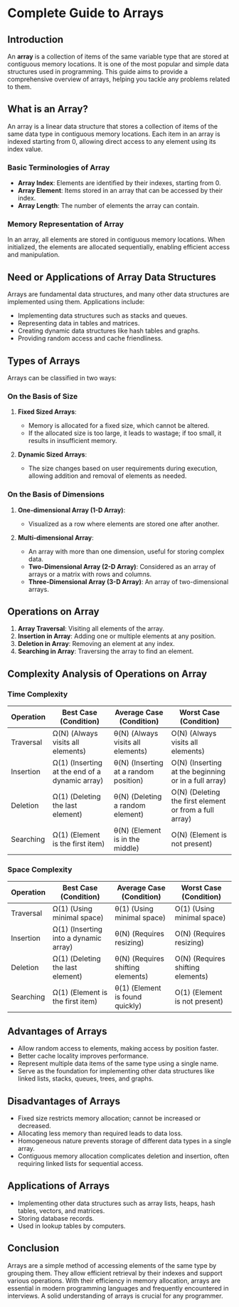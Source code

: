 # Complete Guide to Arrays

## Introduction
An **array** is a collection of items of the same variable type that are stored at contiguous memory locations. It is one of the most popular and simple data structures used in programming. This guide aims to provide a comprehensive overview of arrays, helping you tackle any problems related to them.

## What is an Array?
An array is a linear data structure that stores a collection of items of the same data type in contiguous memory locations. Each item in an array is indexed starting from 0, allowing direct access to any element using its index value.

### Basic Terminologies of Array
- **Array Index**: Elements are identified by their indexes, starting from 0.
- **Array Element**: Items stored in an array that can be accessed by their index.
- **Array Length**: The number of elements the array can contain.

### Memory Representation of Array
In an array, all elements are stored in contiguous memory locations. When initialized, the elements are allocated sequentially, enabling efficient access and manipulation.

## Need or Applications of Array Data Structures
Arrays are fundamental data structures, and many other data structures are implemented using them. Applications include:
- Implementing data structures such as stacks and queues.
- Representing data in tables and matrices.
- Creating dynamic data structures like hash tables and graphs.
- Providing random access and cache friendliness.

## Types of Arrays
Arrays can be classified in two ways:

### On the Basis of Size
1. **Fixed Sized Arrays**: 
   - Memory is allocated for a fixed size, which cannot be altered. 
   - If the allocated size is too large, it leads to wastage; if too small, it results in insufficient memory.

2. **Dynamic Sized Arrays**: 
   - The size changes based on user requirements during execution, allowing addition and removal of elements as needed.

### On the Basis of Dimensions
1. **One-dimensional Array (1-D Array)**: 
   - Visualized as a row where elements are stored one after another.

2. **Multi-dimensional Array**: 
   - An array with more than one dimension, useful for storing complex data.
   - **Two-Dimensional Array (2-D Array)**: Considered as an array of arrays or a matrix with rows and columns.
   - **Three-Dimensional Array (3-D Array)**: An array of two-dimensional arrays.

## Operations on Array
1. **Array Traversal**: Visiting all elements of the array.
2. **Insertion in Array**: Adding one or multiple elements at any position.
3. **Deletion in Array**: Removing an element at any index.
4. **Searching in Array**: Traversing the array to find an element.

## Complexity Analysis of Operations on Array

### Time Complexity
| Operation   | Best Case (Condition) | Average Case (Condition) | Worst Case (Condition) |
|-------------|-----------------------|---------------------------|-------------------------|
| Traversal   | Ω(N) (Always visits all elements) | θ(N) (Always visits all elements) | O(N) (Always visits all elements) |
| Insertion    | Ω(1) (Inserting at the end of a dynamic array) | θ(N) (Inserting at a random position) | O(N) (Inserting at the beginning or in a full array) |
| Deletion     | Ω(1) (Deleting the last element) | θ(N) (Deleting a random element) | O(N) (Deleting the first element or from a full array) |
| Searching     | Ω(1) (Element is the first item) | θ(N) (Element is in the middle) | O(N) (Element is not present) |

### Space Complexity
| Operation   | Best Case (Condition) | Average Case (Condition) | Worst Case (Condition) |
|-------------|-----------------------|---------------------------|-------------------------|
| Traversal   | Ω(1) (Using minimal space) | θ(1) (Using minimal space) | O(1) (Using minimal space) |
| Insertion    | Ω(1) (Inserting into a dynamic array) | θ(N) (Requires resizing) | O(N) (Requires resizing) |
| Deletion     | Ω(1) (Deleting the last element) | θ(N) (Requires shifting elements) | O(N) (Requires shifting elements) |
| Searching     | Ω(1) (Element is the first item) | θ(1) (Element is found quickly) | O(1) (Element is not present) |

## Advantages of Arrays
- Allow random access to elements, making access by position faster.
- Better cache locality improves performance.
- Represent multiple data items of the same type using a single name.
- Serve as the foundation for implementing other data structures like linked lists, stacks, queues, trees, and graphs.

## Disadvantages of Arrays
- Fixed size restricts memory allocation; cannot be increased or decreased.
- Allocating less memory than required leads to data loss.
- Homogeneous nature prevents storage of different data types in a single array.
- Contiguous memory allocation complicates deletion and insertion, often requiring linked lists for sequential access.

## Applications of Arrays
- Implementing other data structures such as array lists, heaps, hash tables, vectors, and matrices.
- Storing database records.
- Used in lookup tables by computers.

## Conclusion
Arrays are a simple method of accessing elements of the same type by grouping them. They allow efficient retrieval by their indexes and support various operations. With their efficiency in memory allocation, arrays are essential in modern programming languages and frequently encountered in interviews. A solid understanding of arrays is crucial for any programmer.
